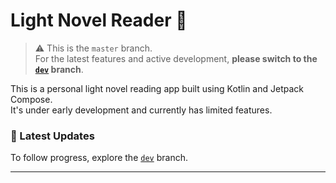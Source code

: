 # Light Novel Reader 📖

> ⚠️ This is the `master` branch.  
> For the latest features and active development, **please switch to the [`dev`](https://github.com/gotneb/LightNovel/tree/dev) branch**.

This is a personal light novel reading app built using Kotlin and Jetpack Compose.  
It's under early development and currently has limited features.

### 🔄 Latest Updates

To follow progress, explore the [`dev`](https://github.com/gotneb/LightNovel/tree/dev) branch.

---
